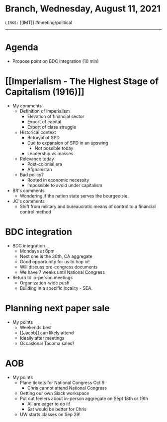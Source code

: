 # Branch, Wednesday, August 11, 2021
`LINKS:` [[IMT]]
#meeting/political 

---
# Agenda
- Propose point on BDC integration (10 min)

# [[Imperialism - The Highest Stage of Capitalism (1916)]]
- My comments
	- Definition of imperialism
		- Elevation of financial sector
		- Export of capital
		- Export of class struggle
	- Historical context
		- Betrayal of SPD
		- Due to expansion of SPD in an upswing
			- Not possible today
		- Leadership vs masses
	- Relevance today
		- Post-colonial era
		- Afghanistan
	- Bad policy?
		- Rooted in economic necessity
		- Impossible to avoid under capitalism
- BR's comments
	- Wondering if the nation state serves the bourgeoisie. 
- JC's comments
	- Shift from military and bureaucratic means of control to a financial control method

# BDC integration
- BDC integration
	- Mondays at 6pm
	- Next one is the 30th, CA aggregate
	- Good opportunity for us to hop in!
	- Will discuss pre-congress documents
	- We have 7 weeks until National Congress
- Return to in-person meetings
	- Organization-wide push
	- Building in a specific locality - SEA. 

# Planning next paper sale
- My points
	- Weekends best
	- [[Jacob]] can likely attend
	- Ideally after meetings
	- Occasional Tacoma sales?

# AOB
- My points
	- Plane tickets for National Congress Oct 9
		- Chris cannot attend National Congress
	- Getting our own Slack workspace
	- Put out feelers about in-person aggregate on Sept 18th or 19th
		- All are eager to do it!
		- Sat would be better for Chris
	- UW starts classes on Sep 29!